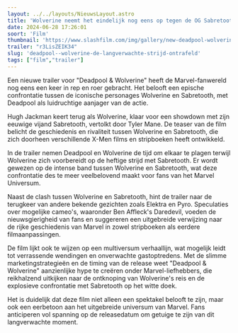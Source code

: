 ```yaml
---
layout: ../../layouts/NieuwsLayout.astro
title: 'Wolverine neemt het eindelijk nog eens op tegen de OG Sabretooth'
date: 2024-06-28 17:26:01
soort: 'Film'
thumbnail: 'https://www.slashfilm.com/img/gallery/new-deadpool-wolverine-trailer-teases-a-brutal-showdown-with-logans-oldest-enemy/deadpool-wolverine-is-taking-us-back-to-the-original-x-men-franchise-1719586091.jpg'
trailer: "r3LisZEIK34"
slug: 'deadpool--wolverine-de-langverwachte-strijd-ontrafeld'
tags: ["film","trailer"]
---
```


Een nieuwe trailer voor "Deadpool & Wolverine" heeft de Marvel-fanwereld nog eens een keer in rep en roer gebracht. Het belooft een epische confrontatie tussen de iconische personages Wolverine en Sabretooth, met Deadpool als luidruchtige aanjager van de actie.

Hugh Jackman keert terug als Wolverine, klaar voor een showdown met zijn eeuwige vijand Sabretooth, vertolkt door Tyler Mane. De teaser van de film belicht de geschiedenis en rivaliteit tussen Wolverine en Sabretooth, die zich doorheen verschillende X-Men films en stripboeken heeft ontwikkeld.

In de trailer nemen Deadpool en Wolverine de tijd om elkaar te plagen terwijl Wolverine zich voorbereidt op de heftige strijd met Sabretooth. Er wordt gewezen op de intense band tussen Wolverine en Sabretooth, wat deze confrontatie des te meer veelbelovend maakt voor fans van het Marvel Universum.

Naast de clash tussen Wolverine en Sabretooth, hint de trailer naar de terugkeer van andere bekende gezichten zoals Elektra en Pyro. Speculaties over mogelijke cameo's, waaronder Ben Affleck's Daredevil, voeden de nieuwsgierigheid van fans en suggereren een uitgebreide verwijzing naar de rijke geschiedenis van Marvel in zowel stripboeken als eerdere filmaanpassingen.

De film lijkt ook te wijzen op een multiversum verhaallijn, wat mogelijk leidt tot verrassende wendingen en onverwachte gastoptredens. Met de slimme marketingstrategieën en de timing van de release weet "Deadpool & Wolverine" aanzienlijke hype te creëren onder Marvel-liefhebbers, die reikhalzend uitkijken naar de ontknoping van Wolverine's reis en de explosieve confrontatie met Sabretooth op het witte doek.

Het is duidelijk dat deze film niet alleen een spektakel belooft te zijn, maar ook een eerbetoon aan het uitgebreide universum van Marvel. Fans anticiperen vol spanning op de releasedatum om getuige te zijn van dit langverwachte moment.
